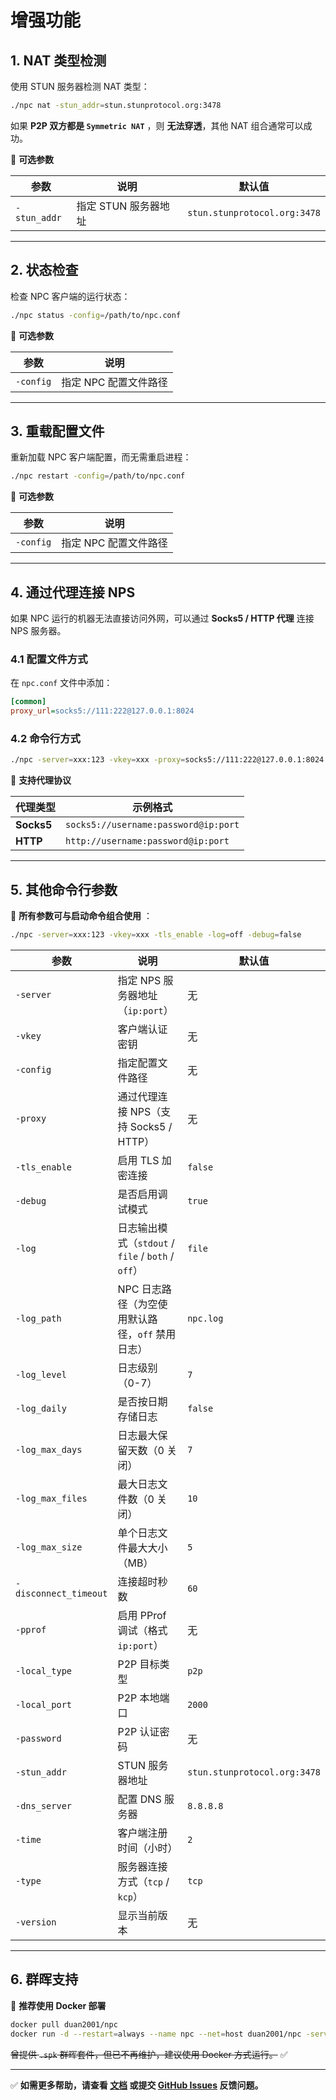 # 增强功能

## 1. NAT 类型检测

使用 STUN 服务器检测 NAT 类型：
```bash
./npc nat -stun_addr=stun.stunprotocol.org:3478
```
如果 **P2P 双方都是 `Symmetric NAT`** ，则 **无法穿透**，其他 NAT 组合通常可以成功。

📌 **可选参数**

| 参数 | 说明 | 默认值 |
|------|------|------|
| `-stun_addr` | 指定 STUN 服务器地址 | `stun.stunprotocol.org:3478` |

---

## 2. 状态检查

检查 NPC 客户端的运行状态：
```bash
./npc status -config=/path/to/npc.conf
```
📌 **可选参数**

| 参数 | 说明 |
|------|------|
| `-config` | 指定 NPC 配置文件路径 |

---

## 3. 重载配置文件

重新加载 NPC 客户端配置，而无需重启进程：
```bash
./npc restart -config=/path/to/npc.conf
```
📌 **可选参数**

| 参数 | 说明 |
|------|------|
| `-config` | 指定 NPC 配置文件路径 |

---

## 4. 通过代理连接 NPS

如果 NPC 运行的机器无法直接访问外网，可以通过 **Socks5 / HTTP 代理** 连接 NPS 服务器。

### **4.1 配置文件方式**
在 `npc.conf` 文件中添加：
```ini
[common]
proxy_url=socks5://111:222@127.0.0.1:8024
```

### **4.2 命令行方式**
```bash
./npc -server=xxx:123 -vkey=xxx -proxy=socks5://111:222@127.0.0.1:8024
```

📌 **支持代理协议**

| 代理类型 | 示例格式 |
|---------|----------|
| **Socks5** | `socks5://username:password@ip:port` |
| **HTTP** | `http://username:password@ip:port` |

---

## 5. 其他命令行参数
📌 **所有参数可与启动命令组合使用** ：

```bash
./npc -server=xxx:123 -vkey=xxx -tls_enable -log=off -debug=false
```

| 参数 | 说明 | 默认值 |
|------|------|------|
| `-server` | 指定 NPS 服务器地址（`ip:port`） | 无 |
| `-vkey` | 客户端认证密钥 | 无 |
| `-config` | 指定配置文件路径 | 无 |
| `-proxy` | 通过代理连接 NPS（支持 Socks5 / HTTP） | 无 |
| `-tls_enable` | 启用 TLS 加密连接 | `false` |
| `-debug` | 是否启用调试模式 | `true` |
| `-log` | 日志输出模式（`stdout` / `file` / `both` / `off`） | `file` |
| `-log_path` | NPC 日志路径（为空使用默认路径，`off` 禁用日志） | `npc.log` |
| `-log_level` | 日志级别（0-7） | `7` |
| `-log_daily` | 是否按日期存储日志 | `false` |
| `-log_max_days` | 日志最大保留天数（0 关闭） | `7` |
| `-log_max_files` | 最大日志文件数（0 关闭） | `10` |
| `-log_max_size` | 单个日志文件最大大小（MB） | `5` |
| `-disconnect_timeout` | 连接超时秒数 | `60` |
| `-pprof` | 启用 PProf 调试（格式 `ip:port`） | 无 |
| `-local_type` | P2P 目标类型 | `p2p` |
| `-local_port` | P2P 本地端口 | `2000` |
| `-password` | P2P 认证密码 | 无 |
| `-stun_addr` | STUN 服务器地址 | `stun.stunprotocol.org:3478` |
| `-dns_server` | 配置 DNS 服务器 | `8.8.8.8` |
| `-time` | 客户端注册时间（小时） | `2` |
| `-type` | 服务器连接方式（`tcp` / `kcp`） | `tcp` |
| `-version` | 显示当前版本 | 无 |

---

## 6. 群晖支持

📌 **推荐使用 Docker 部署**
```bash
docker pull duan2001/npc
docker run -d --restart=always --name npc --net=host duan2001/npc -server=xxxx:123 -vkey=xxxx -tls_enable=true -log=off
```
~~曾提供 `.spk` 群晖套件，但已不再维护，建议使用 Docker 方式运行。~~ ✅

---

✅ **如需更多帮助，请查看 [文档](https://github.com/djylb/nps) 或提交 [GitHub Issues](https://github.com/djylb/nps/issues) 反馈问题。**